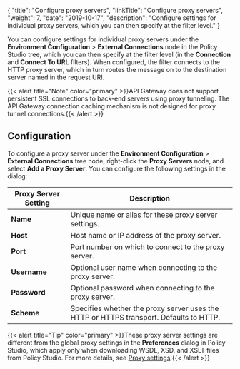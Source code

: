 {
"title": "Configure proxy servers",
"linkTitle": "Configure proxy servers",
"weight": 7,
"date": "2019-10-17",
"description": "Configure settings for individual proxy servers, which you can then specify at the filter level."
}

You can configure settings for individual proxy servers under the **Environment Configuration** > **External Connections**
node in the Policy Studio tree, which you can then specify at the filter level (in the **Connection**
and **Connect To URL**
filters). When configured, the filter connects to the HTTP proxy server, which in turn routes the message on to the destination server named in the request URI.

{{< alert title="Note" color="primary" >}}API Gateway does not support persistent SSL connections to back-end servers using proxy tunneling. The API Gateway connection caching mechanism is not designed for proxy tunnel connections.{{< /alert >}}

## Configuration

To configure a proxy server under the **Environment Configuration** > **External Connections**
tree node, right-click the **Proxy Servers**
node, and select **Add a Proxy Server**. You can configure the following settings in the dialog:

| Proxy Server Setting | Description                                                                            |
|----------------------|----------------------------------------------------------------------------------------|
| **Name**             | Unique name or alias for these proxy server settings.                                  |
| **Host**             | Host name or IP address of the proxy server.                                           |
| **Port**             | Port number on which to connect to the proxy server.                                   |
| **Username**         | Optional user name when connecting to the proxy server.                                |
| **Password**         | Optional password when connecting to the proxy server.                                 |
| **Scheme**           | Specifies whether the proxy server uses the HTTP or HTTPS transport. Defaults to HTTP. |

{{< alert title="Tip" color="primary" >}}These proxy server settings are different from the global proxy settings in the **Preferences**
dialog in Policy Studio, which apply only when downloading WSDL, XSD, and XSLT files from Policy Studio. For more details, see [Proxy settings](/docs/apim_policydev/apigw_poldev/general_ps_settings#proxy-settings).{{< /alert >}}
